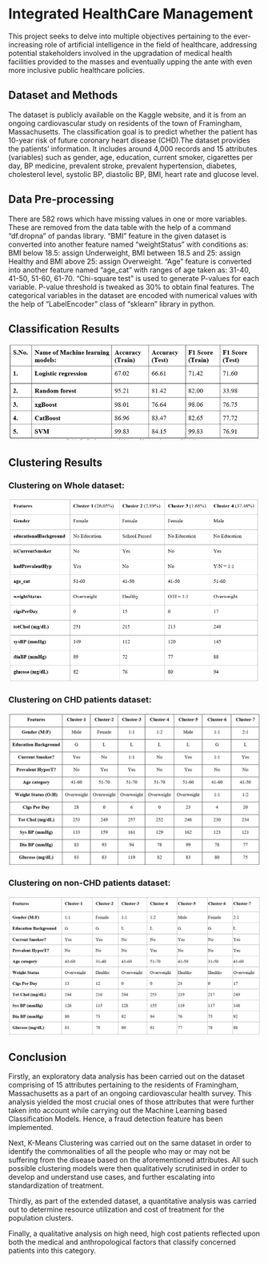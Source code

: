 # Integrated HealthCare Management
This project seeks to delve into multiple objectives pertaining to the ever-increasing role of artificial intelligence in the field of healthcare, addressing potential stakeholders involved in the upgradation of medical health facilities provided to the masses and eventually upping the ante with even more inclusive public healthcare policies.
## Dataset and Methods
The dataset is publicly available on the Kaggle website, and it is from an ongoing cardiovascular study on residents of the town of Framingham, Massachusetts. The classification goal is to predict whether the patient has 10-year risk of future coronary heart disease (CHD).The dataset provides the patients’ information. It includes around 4,000 records and 15 attributes (variables) such as gender, age, education, current smoker, cigarettes per day, BP medicine, prevalent stroke, prevalent hypertension, diabetes, cholesterol level, systolic BP, diastolic BP, BMI, heart rate and glucose level.
## Data Pre-processing
There are 582 rows which have missing values in one or more variables. These are removed from the data table with the help of a command “df.dropna” of pandas library.
“BMI” feature in the given dataset is converted into another feature named “weightStatus” with conditions as: BMI below 18.5: assign Underweight, BMI between 18.5 and 25: assign Healthy and BMI above 25: assign Overweight. “Age” feature is converted into another feature named “age_cat” with ranges of age taken as: 31-40, 41-50, 51-60, 61-70.
“Chi-square test” is used to generate P-values for each variable. P-value threshold is tweaked as 30% to obtain final features.
The categorical variables in the dataset are encoded with numerical values with the help of “LabelEncoder” class of “sklearn” library in python.

## Classification Results
![Classification Result](Results/classificationResult.JPG)
## Clustering Results

### Clustering on Whole dataset:
![Clustering on Whole dataset](Results/clusteringWholeData.JPG)

### Clustering on CHD patients dataset:
![Clustering on CHD patients dataset](Results/clusteringCHDPatients.JPG)

### Clustering on non-CHD patients dataset:
![Clustering on non-CHD patients dataset](Results/clusteringNonCHDPatients.JPG)
## Conclusion
Firstly, an exploratory data analysis has been carried out on the dataset comprising of 15 attributes pertaining to the residents of Framingham, Massachusetts as a part of an ongoing cardiovascular health survey. This analysis yielded the most crucial ones of those attributes that were further taken into account while carrying out the Machine Learning based Classification Models. Hence, a fraud detection feature has been implemented.

Next, K-Means Clustering was carried out on the same dataset in order to identify the commonalities of all the people who may or may not be suffering from the disease based on the aforementioned attributes. All such possible clustering models were then qualitatively scrutinised in order to develop and understand use cases, and further escalating into standardization of treatment.

Thirdly, as part of the extended dataset, a quantitative analysis was carried out to determine resource utilization and cost of treatment for the population clusters.

Finally, a qualitative analysis on high need, high cost patients reflected upon both the medical and anthropological factors that classify concerned patients into this category.
